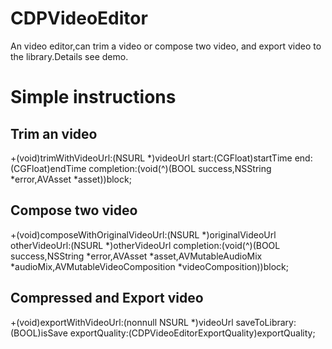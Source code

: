 # CDPVideoEditor
An video editor,can trim a video or compose two video, and export video to the library.Details see demo.

# Simple instructions

## Trim an video
+(void)trimWithVideoUrl:(NSURL *)videoUrl start:(CGFloat)startTime end:(CGFloat)endTime completion:(void(^)(BOOL success,NSString *error,AVAsset *asset))block;

## Compose two video
+(void)composeWithOriginalVideoUrl:(NSURL *)originalVideoUrl otherVideoUrl:(NSURL *)otherVideoUrl completion:(void(^)(BOOL success,NSString *error,AVAsset *asset,AVMutableAudioMix *audioMix,AVMutableVideoComposition *videoComposition))block;

## Compressed and Export video
+(void)exportWithVideoUrl:(nonnull NSURL *)videoUrl saveToLibrary:(BOOL)isSave exportQuality:(CDPVideoEditorExportQuality)exportQuality;

